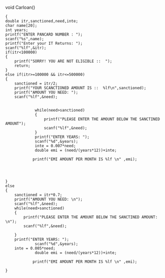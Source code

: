 void Carloan()

	{
    double itr,sanctioned,need,inte;
    char name[20];
    int years;
    printf("ENTER PANCARD NUMBER : ");
    scanf("%s",name);
    printf("Enter your IT Returns: ");
    scanf("%lf",&itr);
    if(itr<100000)
    {
        printf("SORRY! YOU ARE NOT ELIGIBLE ::  ");
        return;
    }
    else if(itr>=100000 && itr<=500000)
    {
        sanctioned = itr/2;
        printf("YOUR SCANCTIONED AMOUNT IS ::  %lf\n",sanctioned);
        printf("AMOUNT YOU NEED: ");
        scanf("%lf",&need);
        
        
        	     while(need>sanctioned)
        	     {
        	         printf("PLEASE ENTER THE AMOUNT BELOW THE SANCTINED AMOUNT");
        	         scanf("%lf",&need);
        	     }
        	     printf("ENTER YEARS: ");
        	     scanf("%d",&years);
        	     inte = 0.007*need;
        	     double emi = (need/(years*12))+inte;
        	     
        	    printf("EMI AMOUNT PER MONTH IS %lf \n" ,emi);
        	    
        	    
        	   
        
    }
    else
    {
        sanctioned = itr*0.7;
        printf("AMOUNT YOU NEED: \n");
        scanf("%lf",&need);
        while(need>sanctioned)
        {
            printf("PLEASE ENTER THE AMOUNT BELOW THE SANCTINED AMOUNT: \n");
            scanf("%lf",&need);
            
        }
        printf("ENTER YEARS: ");
        	     scanf("%d",&years);
        inte = 0.005*need;
        	     double emi = (need/(years*12))+inte;
        	     
        	    printf("EMI AMOUNT PER MONTH IS %lf \n" ,emi);
        	   
    }
